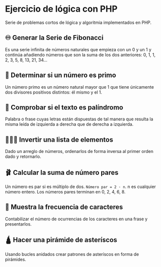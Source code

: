 # Ejercicio de lógica con PHP
Serie de problemas cortos de lógica y algoritmia implementados en PHP.

## ♾️ Generar la Serie de Fibonacci
Es una serie infinita de números naturales que empieza con un 0 y un 1 y continúa añadiendo números que son la suma de los dos anteriores: 0, 1, 1, 2, 3, 5, 8, 13, 21, 34...

## 👥 Determinar si un número es primo
Un número primo es un número natural mayor que 1 que tiene únicamente dos divisores positivos distintos: él mismo y el 1.

## 🔁 Comprobar si el texto es palíndromo
Palabra o frase cuyas letras están dispuestas de tal manera que resulta la misma leída de izquierda a derecha que de derecha a izquierda.

## 🤸🏻‍♂️ Invertir una lista de elementos
Dado un arreglo de números, ordenarlos de forma inversa al primer orden dado y retornarlo.

## 🩰 Calcular la suma de número pares
Un número es par si es múltiplo de dos. ```Número par = 2 · n```. n es cualquier número entero. Los números pares terminan en 0, 2, 4, 6, 8.

## 🧮 Muestra la frecuencia de caracteres
Contabilizar el número de ocurrencias de los caracteres en una frase y presentarlos.

## 🛕 Hacer una pirámide de asteríscos
Usando bucles anidados crear patrones de asteríscos en forma de pirámides.
